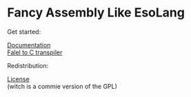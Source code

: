 # Fancy Assembly Like EsoLang

Get started:

  <a href='DOCS'>Documentation</a></br>
  <a href='main.py'>Falel to C transpiler</a>

Redistribution:

  <a href='LICENSE'>License</a></br>
  (witch is a commie version of the GPL)
